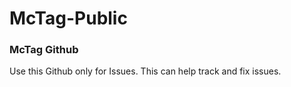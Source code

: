 # McTag-Public
 
### <b>McTag Github</b>
Use this Github only for Issues. This can help track and fix issues.
